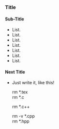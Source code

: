 ### Title
#### Sub-Title

* List.
* List.
* List.
* List.
* List.
* List.
* List.

#### Next Title

* Just write it, like this!

    rm *.tex  
    rm *.c

    rm *.c++

    rm -v *.cpp  
    rm *.hpp

